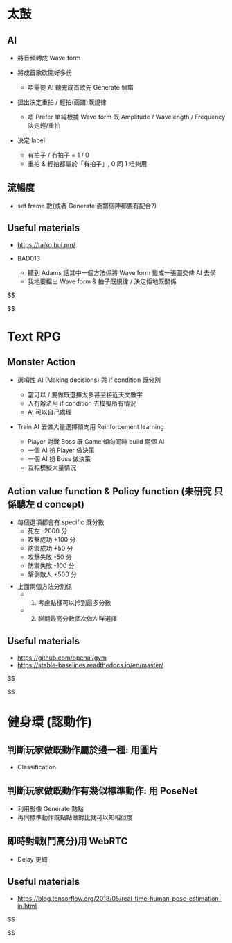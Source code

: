 # 太鼓

## AI

- 將音頻轉成 Wave form
- 將成首歌砍開好多份
  - 唔需要 AI 聽完成首歌先 Generate 個譜
    $$
    $$
- 搵出決定重拍 / 輕拍(面譜)既規律
  - 唔 Prefer 單純根據 Wave form 既 Amplitude / Wavelength / Frequency 決定輕/重拍
    $$
    $$
- 決定 label

  - 有拍子 / 冇拍子 = 1 / 0
  - 重拍 & 輕拍都屬於「有拍子」, 0 同 1 唔夠用
    $$
    $$

## 流暢度

- set frame 數(或者 Generate 面譜個陣都要有配合?)
  $$
  $$

## Useful materials

- https://taiko.bui.pm/

- BAD013
  - 聽到 Adams 話其中一個方法係將 Wave form 變成一張圖交俾 AI 去學
  - 我地要搵出 Wave form & 拍子既規律 / 決定佢地既關係
    $$
    $$

$$


$$

# Text RPG

## Monster Action

- 選項性 AI (Making decisions) 與 if condition 既分別

  - 當可以 / 要做既選擇太多甚至接近天文數字
  - 人冇辦法用 if condition 去模擬所有情況
  - AI 可以自己處理
    $$
    $$

- Train AI 去做大量選擇傾向用 Reinforcement learning

  - Player 對戰 Boss 既 Game 傾向同時 build 兩個 AI
  - 一個 AI 扮 Player 做決策
  - 一個 AI 扮 Boss 做決策
  - 互相模擬大量情況
    $$
    $$

## Action value function & Policy function (未研究 只係聽左 d concept)

- 每個選項都會有 specific 既分數
  - 死左 -2000 分
  - 攻擊成功 +100 分
  - 防禦成功 +50 分
  - 攻擊失敗 -50 分
  - 防禦失敗 -100 分
  - 擊倒敵人 +500 分
    $$
    $$
- 上面兩個方法分別係
  - 1. 考慮點樣可以拎到最多分數
  - 2. 睇翻最高分數個次做左咩選擇
       $$
       $$

## Useful materials

- https://github.com/openai/gym
- https://stable-baselines.readthedocs.io/en/master/
  $$
  $$

$$


$$

# 健身環 (認動作)

## 判斷玩家做既動作屬於邊一種: 用圖片

- Classification

## 判斷玩家做既動作有幾似標準動作: 用 PoseNet

- 利用影像 Generate 點點
- 再同標準動作既點點做對比就可以知相似度

## 即時對戰(鬥高分)用 WebRTC

- Delay 更細

## Useful materials

- https://blog.tensorflow.org/2018/05/real-time-human-pose-estimation-in.html
  $$
  $$

$$


$$
